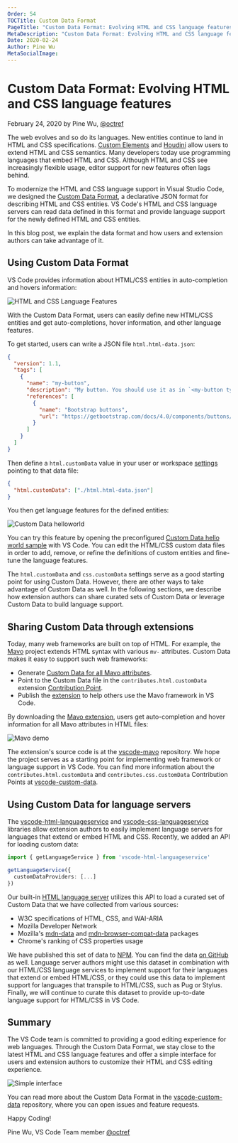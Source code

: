```yaml
---
Order: 54
TOCTitle: Custom Data Format
PageTitle: "Custom Data Format: Evolving HTML and CSS language features"
MetaDescription: "Custom Data Format: Evolving HTML and CSS language features"
Date: 2020-02-24
Author: Pine Wu
MetaSocialImage:
---
```


# Custom Data Format: Evolving HTML and CSS language features

February 24, 2020 by Pine Wu, [@octref](https://github.com/octref)

The web evolves and so do its languages. New entities continue to land in HTML and CSS specifications. [Custom Elements](https://developer.mozilla.org/en-US/docs/Web/Web_Components/Using_custom_elements) and [Houdini](https://developer.mozilla.org/en-US/docs/Web/Houdini) allow users to extend HTML and CSS semantics. Many developers today use programming languages that embed HTML and CSS. Although HTML and CSS see increasingly flexible usage, editor support for new features often lags behind.

To modernize the HTML and CSS language support in Visual Studio Code, we designed the [Custom Data Format](https://github.com/microsoft/vscode-custom-data), a declarative JSON format for describing HTML and CSS entities. VS Code's HTML and CSS language servers can read data defined in this format and provide language support for the newly defined HTML and CSS entities.

In this blog post, we explain the data format and how users and extension authors can take advantage of it.

## Using Custom Data Format

VS Code provides information about HTML/CSS entities in auto-completion and hovers information:

![HTML and CSS Language Features](html-css-language-features.png)

With the Custom Data Format, users can easily define new HTML/CSS entities and get auto-completions, hover information, and other language features.

To get started, users can write a JSON file `html.html-data.json`:

```json
{
  "version": 1.1,
  "tags": [
    {
      "name": "my-button",
      "description": "My button. You should use it as in `<my-button type='alert'></mybutton>`.",
      "references": [
        {
          "name": "Bootstrap buttons",
          "url": "https://getbootstrap.com/docs/4.0/components/buttons/"
        }
      ]
    }
  ]
}
```

Then define a `html.customData` value in your user or workspace [settings](/docs/getstarted/settings.md) pointing to that data file:

```json
{
  "html.customData": ["./html.html-data.json"]
}
```

You then get language features for the defined entities:

![Custom Data helloworld](custom-data-helloworld.png)

You can try this feature by opening the preconfigured [Custom Data hello world sample](https://github.com/microsoft/vscode-custom-data/tree/main/samples/helloworld) with VS Code. You can edit the HTML/CSS custom data files in order to add, remove, or refine the definitions of custom entities and fine-tune the language features.

The `html.customData` and `css.customData` settings serve as a good starting point for using Custom Data. However, there are other ways to take advantage of Custom Data as well. In the following sections, we describe how extension authors can share curated sets of Custom Data or leverage Custom Data to build language support.

## Sharing Custom Data through extensions

Today, many web frameworks are built on top of HTML. For example, the [Mavo](https://mavo.io) project extends HTML syntax with various `mv-` attributes. Custom Data makes it easy to support such web frameworks:

- Generate [Custom Data for all Mavo attributes](https://github.com/octref/vscode-mavo/blob/master/data/mavo.json).
- Point to the Custom Data file in the `contributes.html.customData` extension [Contribution Point](https://code.visualstudio.com/api/references/contribution-points).
- Publish the [extension](https://marketplace.visualstudio.com/items?itemName=octref.vscode-mavo) to help others use the Mavo framework in VS Code.

By downloading the [Mavo extension](https://marketplace.visualstudio.com/items?itemName=octref.vscode-mavo), users get auto-completion and hover information for all Mavo attributes in HTML files:

![Mavo demo](mavo-demo.gif)

The extension's source code is at the [vscode-mavo](https://github.com/octref/vscode-mavo) repository. We hope the project serves as a starting point for implementing web framework or language support in VS Code. You can find more information about the `contributes.html.customData` and `contributes.css.customData` Contribution Points at [vscode-custom-data](https://github.com/microsoft/vscode-custom-data).

## Using Custom Data for language servers

The [vscode-html-languageservice](https://github.com/microsoft/vscode-html-languageservice) and [vscode-css-languageservice](https://github.com/microsoft/vscode-css-languageservice) libraries allow extension authors to easily implement language servers for languages that extend or embed HTML and CSS. Recently, we added an API for loading custom data:

```ts
import { getLanguageService } from 'vscode-html-languageservice'

getLanguageService({
  customDataProviders: [...]
})
```

Our built-in [HTML language server](https://github.com/microsoft/vscode/tree/main/extensions/html-language-features) utilizes this API to load a curated set of Custom Data that we have collected from various sources:

- W3C specifications of HTML, CSS, and WAI-ARIA
- Mozilla Developer Network
- Mozilla's [mdn-data](https://github.com/mdn/data) and [mdn-browser-compat-data](https://github.com/mdn/browser-compat-data) packages
- Chrome's ranking of CSS properties usage

We have published this set of data to [NPM](https://www.npmjs.com/package/vscode-web-custom-data). You can find the data [on GitHub](https://github.com/microsoft/vscode-custom-data/tree/main/web-data) as well. Language server authors might use this dataset in combination with our HTML/CSS language services to implement support for their languages that extend or embed HTML/CSS, or they could use this data to implement support for languages that transpile to HTML/CSS, such as Pug or Stylus. Finally, we will continue to curate this dataset to provide up-to-date language support for HTML/CSS in VS Code.

## Summary

The VS Code team is committed to providing a good editing experience for web languages. Through the Custom Data Format, we stay close to the latest HTML and CSS language features and offer a simple interface for users and extension authors to customize their HTML and CSS editing experience.

![Simple interface](simple-interface.png)

You can read more about the Custom Data Format in the [vscode-custom-data](https://github.com/microsoft/vscode-custom-data) repository, where you can open issues and feature requests.

Happy Coding!

Pine Wu, VS Code Team member [@octref](https://github.com/octref)
